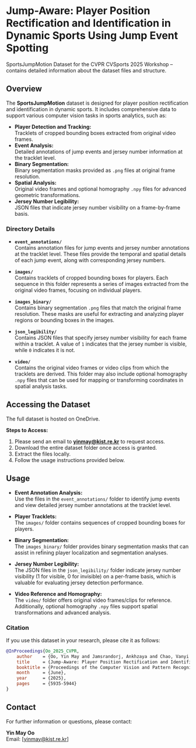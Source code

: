 # Jump-Aware: Player Position Rectification and Identification in Dynamic Sports Using Jump Event Spotting 

SportsJumpMotion Dataset for the CVPR CVSports 2025 Workshop – contains detailed information about the dataset files and structure.

## Overview

The **SportsJumpMotion** dataset is designed for player position rectification and identification in dynamic sports. It includes comprehensive data to support various computer vision tasks in sports analytics, such as:

- **Player Detection and Tracking:**  
  Tracklets of cropped bounding boxes extracted from original video frames.
- **Event Analysis:**  
  Detailed annotations of jump events and jersey number information at the tracklet level.
- **Binary Segmentation:**  
  Binary segmentation masks provided as `.png` files at original frame resolution.
- **Spatial Analysis:**  
  Original video frames and optional homography `.npy` files for advanced geometric transformations.
- **Jersey Number Legibility:**  
  JSON files that indicate jersey number visibility on a frame-by-frame basis.

### Directory Details

- **`event_annotations/`**  
  Contains annotation files for jump events and jersey number annotations at the tracklet level. These files provide the temporal and spatial details of each jump event, along with corresponding jersey numbers.

- **`images/`**  
  Contains tracklets of cropped bounding boxes for players. Each sequence in this folder represents a series of images extracted from the original video frames, focusing on individual players.

- **`images_binary/`**  
  Contains binary segmentation `.png` files that match the original frame resolution. These masks are useful for extracting and analyzing player regions or bounding boxes in the images.

- **`json_legibility/`**  
  Contains JSON files that specify jersey number visibility for each frame within a tracklet. A value of `1` indicates that the jersey number is visible, while `0` indicates it is not.

- **`video/`**  
  Contains the original video frames or video clips from which the tracklets are derived. This folder may also include optional homography `.npy` files that can be used for mapping or transforming coordinates in spatial analysis tasks.

## Accessing the Dataset

The full dataset is hosted on OneDrive.

**Steps to Access:**
1. Please send an email to **yinmay@kist.re.kr** to request access.
2. Download the entire dataset folder once access is granted.
3. Extract the files locally.
4. Follow the usage instructions provided below.

## Usage

- **Event Annotation Analysis:**  
  Use the files in the `event_annotations/` folder to identify jump events and view detailed jersey number annotations at the tracklet level.

- **Player Tracklets:**  
  The `images/` folder contains sequences of cropped bounding boxes for players.

- **Binary Segmentation:**  
  The `images_binary/` folder provides binary segmentation masks that can assist in refining player localization and segmentation analyses.

- **Jersey Number Legibility:**  
  The JSON files in the `json_legibility/` folder indicate jersey number visibility (1 for visible, 0 for invisible) on a per-frame basis, which is valuable for evaluating jersey detection performance.

- **Video Reference and Homography:**  
  The `video/` folder offers original video frames/clips for reference. Additionally, optional homography `.npy` files support spatial transformations and advanced analysis.

### Citation

If you use this dataset in your research, please cite it as follows:

```bibtex
@InProceedings{Oo_2025_CVPR,
    author    = {Oo, Yin May and Jamsrandorj, Ankhzaya and Chao, Vanyi and Nguyen, Hoang Quoc and Hwang, Yewon and Mun, Kyung-Ryoul and Kim, Jinwook},
    title     = {Jump-Aware: Player Position Rectification and Identification in Dynamic Sports Using Jump Event Spotting},
    booktitle = {Proceedings of the Computer Vision and Pattern Recognition Conference (CVPR) Workshops},
    month     = {June},
    year      = {2025},
    pages     = {5935-5944}
}
```

## Contact

For further information or questions, please contact:

**Yin May Oo**  
Email: [yinmay@kist.re.kr]
